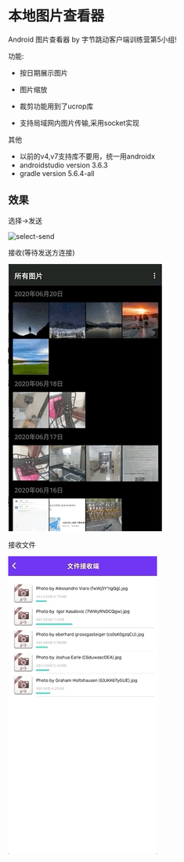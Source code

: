 # 本地图片查看器
Android 图片查看器 by 字节跳动客户端训练营第5小组!

功能:

- 按日期展示图片

- 图片缩放

- 裁剪功能用到了ucrop库

- 支持局域网内图片传输,采用socket实现

  

其他

- 以前的v4,v7支持库不要用，统一用androidx
- androidstudio version 3.6.3
- gradle version 5.6.4-all

## 效果

选择->发送

![select-send](.README_images/select-send.gif)



接收(等待发送方连接)

![接收](.README_images/接收.gif)

接收文件

![receive-file](.README_images/receive-file.gif)